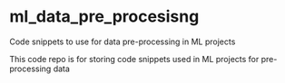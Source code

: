 # ml_data_pre_procesisng
Code snippets to use for data pre-processing in ML projects

This code repo is for storing code snippets used in ML projects for pre-processing data
